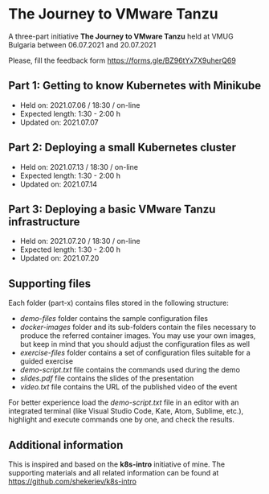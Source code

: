 # The Journey to VMware Tanzu
A three-part initiative **The Journey to VMware Tanzu** held at VMUG Bulgaria between 06.07.2021 and 20.07.2021

Please, fill the feedback form https://forms.gle/BZ96tYx7X9uherQ69

## Part 1: Getting to know Kubernetes with Minikube 
* Held on: 2021.07.06 / 18:30 / on-line
* Expected length: 1:30 - 2:00 h
* Updated on: 2021.07.07

## Part 2: Deploying a small Kubernetes cluster 
* Held on: 2021.07.13 / 18:30 / on-line
* Expected length: 1:30 - 2:00 h
* Updated on: 2021.07.14

## Part 3: Deploying a basic VMware Tanzu infrastructure 
* Held on: 2021.07.20 / 18:30 / on-line
* Expected length: 1:30 - 2:00 h
* Updated on: 2021.07.20

## Supporting files
Each folder (part-x) contains files stored in the following structure:
* *demo-files* folder contains the sample configuration files
* *docker-images* folder and its sub-folders contain the files necessary to produce the referred container images. You may use your own images, but keep in mind that you should adjust the configuration files as well
* *exercise-files* folder contains a set of configuration files suitable for a guided exercise
* *demo-script.txt* file contains the commands used during the demo
* *slides.pdf* file contains the slides of the presentation
* *video.txt* file contains the URL of the published video of the event

For better experience load the *demo-script.txt* file in an editor with an integrated terminal (like Visual Studio Code, Kate, Atom, Sublime, etc.), highlight and execute commands one by one, and check the results.

## Additional information
This is inspired and based on the **k8s-intro** initiative of mine. The supporting materials and all related information can be found at https://github.com/shekeriev/k8s-intro
